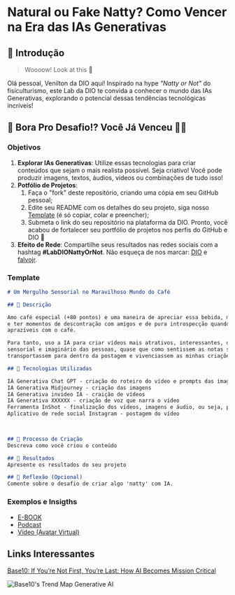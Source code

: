 # Natural ou Fake Natty? Como Vencer na Era das IAs Generativas

## 🚀 Introdução

> Woooow! Look at this 👀

Olá pessoal, Venilton da DIO aqui! Inspirado na hype _"Natty or Not"_ do fisiculturismo, este Lab da DIO te convida a conhecer o mundo das IAs Generativas, explorando o potencial dessas tendências tecnológicas incríveis!

## 🎯 Bora Pro Desafio!? Você Já Venceu 💪🤓

### Objetivos

1. **Explorar IAs Generativas**: Utilize essas tecnologias para criar conteúdos que sejam o mais realista possível. Seja criativo! Você pode produzir imagens, textos, áudios, vídeos ou combinações de tudo isso!
1. **Potfólio de Projetos**:
    1. Faça o "fork" deste repositório, criando uma cópia em seu GitHub pessoal;
    2. Edite seu README com os detalhes do seu projeto, siga nosso [Template](#template) (é só copiar, colar e preencher);
    3. Submeta o link do seu repositório na plataforma da DIO. Pronto, você acabou de fortalecer seu portfólio de projetos nos perfis do GitHub e DIO 🚀
1. **Efeito de Rede**: Compartilhe seus resultados nas redes sociais com a hashtag **#LabDIONattyOrNot**. Não esqueça de nos marcar: [DIO](https://www.linkedin.com/school/dio-makethechange) e [falvojr](https://www.linkedin.com/in/falvojr).

### Template

```markdown
# Um Mergulho Sensorial no Maravilhoso Mundo do Café

## 📒 Descrição

Amo café especial (+80 pontos) e uma maneira de apreciar essa bebida, mundialmente famosa, além de comprar excelentes cafés
e ter momentos de descontração com amigos e de pura introspecção quando só, posto no meu Instagram vídeos de momentos
aprazíveis com o café.

Para tanto, uso a IA para criar vídeos mais atrativos, interessantes, descontraídos, com uma linguagem que mexa com o
sensorial e imaginário das pessoas, quase que como sentissem as notas sensoriais dessa bebida maravilhosa e as
transportassem para dentro da postagem e vivenciassem as minhas criações.

## 🤖 Tecnologias Utilizadas

IA Generativa Chat GPT - criação do roteiro do vídeo e prompts das imagens e vídeos
IA Generativa Midjourney - criação das imagens
IA Generativa invideo IA - craição de vídeos
IA Generativa XXXXXX - criação de voz que narra o vídeo
Ferramenta InShot - finalização dos vídeos, imagens e áudio, ou seja, produção final do vídeo.
Aplicativo de rede social Instagram - postagem do vídeo


 
## 🧐 Processo de Criação
Descreva como você criou o conteúdo

## 🚀 Resultados
Apresente os resultados do seu projeto

## 💭 Reflexão (Opcional)
Comente sobre o desafio de criar algo 'natty' com IA.
```

### Exemplos e Insigths

- [E-BOOK](/exemplos/E-BOOK.md)
- [Podcast](/exemplos/PODCAST.md)
- [Vídeo (Avatar Virtual)](/exemplos/VIDEO.md)

## Links Interessantes

[Base10: If You’re Not First, You’re Last: How AI Becomes Mission Critical](https://base10.vc/post/generative-ai-mission-critical/)

![Base10's Trend Map Generative AI](https://github.com/digitalinnovationone/lab-natty-or-not/assets/730492/f4df26e8-f8f7-4419-8252-c69d73ea930c)
